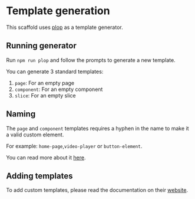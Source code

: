# Template generation

This scaffold uses [plop](https://plopjs.com/) as a template generator.

## Running generator

Run `npm run plop` and follow the prompts to generate a new template.

You can generate 3 standard templates:

1. `page`: For an empty page
2. `component`: For an empty component
3. `slice`: For an empty slice

## Naming

The `page` and `component` templates requires a hyphen in the name to make it a valid custom element. 

For example: `home-page`,`video-player` or `button-element`.

You can read more about it [here](https://lit.dev/docs/components/defining/).

## Adding templates

To add custom templates, please read the documentation on their [website](https://plopjs.com/documentation/#your-first-plopfile).
